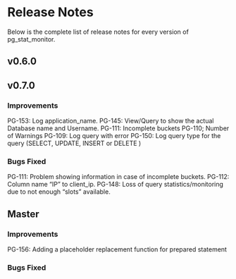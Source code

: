 # Release Notes

Below is the complete list of release notes for every version of pg_stat_monitor.

## v0.6.0

## v0.7.0

### Improvements
PG-153: Log application_name.
PG-145: View/Query to show the actual Database name and Username.
PG-111: Incomplete buckets
PG-110; Number of Warnings
PG-109: Log query with error
PG-150: Log query type for the query (SELECT, UPDATE, INSERT or DELETE )

### Bugs Fixed
PG-111: Problem showing information in case of incomplete buckets.
PG-112: Column name “IP” to client_ip.
PG-148: Loss of query statistics/monitoring due to not enough “slots” available.


## Master

### Improvements
PG-156: Adding a placeholder replacement function for prepared statement

### Bugs Fixed
